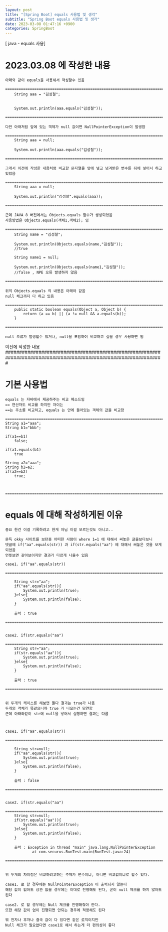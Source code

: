 ```yaml
---  
layout: post  
title: "[Spring Boot] equals 사용법 및 생각"  
subtitle: "Spring Boot equals 사용법 및 생각"  
date: 2023-03-08 01:47:16 +0900  
categories: SpringBoot  
---  
```

[ java -  equals 사용]  
  
# 2023.03.08 에 작성한 내용  
  
	아래와 같이 equals을 사용해서 작성할수 있음  
		=================================================================================================================  
		String aaa = "김성철";  
  
  
		System.out.println(aaa.equals("김성철"));  
		=================================================================================================================  
  
	다만 아래처럼 앞에 있는 객체가 null 값이면 NullPointerException이 발생함   
		=================================================================================================================  
		String aaa = null;  
  
		System.out.println(aaa.equals("김성철"));  
		=================================================================================================================  
  
	그래서 이전에 작성한 내용처럼 비교할 문자열을 앞에 넣고 넘겨받은 변수를 뒤에 넣어서 하고 있었음  
		=================================================================================================================  
		String aaa = null;  
  
		System.out.println("김성철".equals(aaa));  
		=================================================================================================================  
  
	근데 JAVA 8 버전에서는 Objects.equals 함수가 생성되었음  
	사용방법은 Objects.equals(객체1,객체2); 임  
		=================================================================================================================  
        String name = "김성철";  
  
        System.out.println(Objects.equals(name,"김성철"));  
		//true  
  
        String name1 = null;  
  
        System.out.println(Objects.equals(name1,"김성철"));  
		//false , NPE 오류 발생하지 않음  
		=================================================================================================================  
	  
	위의 Objects.equals 의 내용은 아래와 같음  
	null 체크까지 다 하고 있음  
		=================================================================================================================  
		public static boolean equals(Object a, Object b) {  
			return (a == b) || (a != null && a.equals(b));  
		}  
		=================================================================================================================  
  
	null 오류가 발생할수 있거나, null을 포함하여 비교하고 싶을 경우 사용하면 됨  
  
  
이전에 작성한 내용  
#################################################################################################################  
  
# 기본 사용법   
  
	equals 는 자바에서 제공하주는 비교 메소드임  
	== 연산자도 비교를 하지만 차이는   
	==는 주소를 비교하고, equals 는 안에 들어있는 객체의 값을 비교함  
  
	=================================================================================================================  
	String a1="aaa";  
	String b1="bbb";  
  
	if(a1==b1)  
		false;  
  
	if(a1.equals(b1)  
		true  
  
	String a2="aaa";  
	String b2=a2;  
	if(a2==b2)  
		true;  
  
  
  
	=================================================================================================================  
  
# equals 에 대해 작성하게된 이유  
  
	중요 한건 이걸 기록하려고 한게 아님 이걸 모르는것도 아니고..  
  
	문득 okky 사이트를 보던중 어떠한 사람이 where 1=1 에 대해서 써놓은 글을보다보니  
	댓글에 if("aa".equals(str)) 과 if(str.equals("aa") 에 대해서 써놓은 것을 보게되었음  
	언뜻보면 같아보이지만 결과가 다르게 나올수 있음  
  
	case1. if("aa".equals(str))  
		=================================================================================================================  
  
        String str="aa";  
        if("aa".equals(str)){  
            System.out.println(true);  
        }else{  
            System.out.println(false);  
        }  
  
		출력 : true  
		=================================================================================================================  
  
  
	case2. if(str.equals("aa")  
		=================================================================================================================  
        String str="aa";  
        if(str.equals("aa")){  
            System.out.println(true);  
        }else{  
            System.out.println(false);  
        }	  
  
		출력 : true  
		=================================================================================================================  
  
	  
	위 두개의 케이스를 해보면 둘다 결과는 true가 나옴  
	두개의 객체가 똑같으니까 true 가 나오는건 당연함  
	근데 아래와같이 str에 null을 넣어서 실행하면 결과는 다름  
  
  
  
	case1. if("aa".equals(str))  
		=================================================================================================================  
  
        String str=null;  
        if("aa".equals(str)){  
            System.out.println(true);  
        }else{  
            System.out.println(false);  
        }  
  
		출력 : false  
		=================================================================================================================  
  
  
	case2. if(str.equals("aa")  
		=================================================================================================================  
        String str=null;  
        if(str.equals("aa")){  
            System.out.println(true);  
        }else{  
            System.out.println(false);  
        }	  
  
		출력 : Exception in thread "main" java.lang.NullPointerException  
				at com.securus.RunTest.main(RunTest.java:24)  
		=================================================================================================================  
  
  
	위 두개의 차이점은 비교하려고하는 주체가 변수이냐, 아니면 비교값이냐로 할수 있다.  
  
	case1. 로 할 경우에는 NullPointerException 이 출력되지 않는다  
	해당 값이 없어도 상관 없을 경우에는 이대로 진행해도 된다, 굳이 null 체크를 하지 않아도 된다  
  
	case2. 로 할 경우에는 Null 체크를 진행해줘야 한다.  
	또한 해당 값이 없이 진행되면 안되는 경우에 적용해도 된다  
  
	뭐 전자나 후자나 결국 값이 다 있다면 같은 로직이지만  
	Null 체크가 필요없다면 case1로 해서 하는게 더 편의성이 좋다  
	  
  
  
  
  
	  
	  

